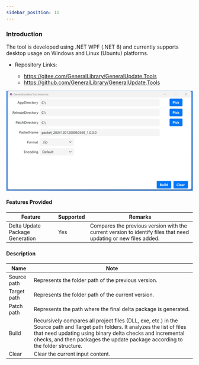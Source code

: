 ```yaml
---
sidebar_position: 11
---
```


### Introduction

The tool is developed using .NET WPF (.NET 8) and currently supports desktop usage on Windows and Linux (Ubuntu) platforms.

- Repository Links:

  - https://gitee.com/GeneralLibrary/GeneralUpdate.Tools
  - https://github.com/GeneralLibrary/GeneralUpdate.Tools

![](imgs/tool.png)

#### Features Provided

| Feature                         | Supported | Remarks                                                      |
| ------------------------------- | --------- | ------------------------------------------------------------ |
| Delta Update Package Generation | Yes       | Compares the previous version with the current version to identify files that need updating or new files added. |



#### Description

| Name        | Note                                                         |
| ----------- | ------------------------------------------------------------ |
| Source path | Represents the folder path of the previous version.          |
| Target path | Represents the folder path of the current version.           |
| Patch path  | Represents the path where the final delta package is generated. |
| Build       | Recursively compares all project files (DLL, exe, etc.) in the Source path and Target path folders. It analyzes the list of files that need updating using binary delta checks and incremental checks, and then packages the update package according to the folder structure. |
| Clear       | Clear the current input content.                             |